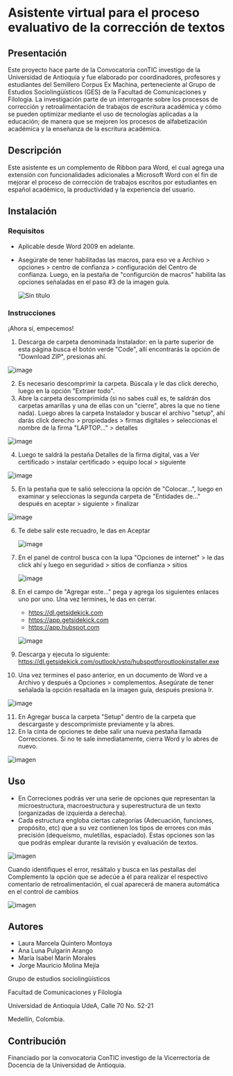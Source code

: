 # Asistente virtual para el proceso evaluativo de la corrección de textos

## Presentación
 Este proyecto hace parte de la Convocatoria conTIC investigo de la Universidad de Antioquia y fue elaborado por coordinadores, profesores y estudiantes del Semillero Corpus Ex Machina, perteneciente al Grupo de Estudios Sociolingüísticos (GES) de la Facultad de Comunicaciones y Filología. La investigación parte de un interrogante sobre los procesos de corrección y retroalimentación de trabajos de escritura académica y cómo se pueden optimizar mediante el uso de tecnologías aplicadas a la educación; de manera que se mejoren los procesos de alfabetización académica y la enseñanza de la escritura académica. 
 
## Descripción
Este asistente es un complemento de Ribbon para Word, el cual agrega una extensión con funcionalidades adicionales a Microsoft Word con el fin de mejorar el proceso de corrección de trabajos escritos por estudiantes en español académico, la productividad y la experiencia del usuario. 

## Instalación
### Requisitos 
 - Aplicable desde Word 2009 en adelante.
 - Asegúrate de tener habilitadas las macros, para eso ve a Archivo > opciones > centro de confianza > configuración del Centro de confianza. Luego, en la pestaña de "configurción de macros" habilita las opciones señaladas en el paso #3 de la imagen guía.
   
   ![Sin título](https://github.com/AnaLunaa/AsistenteVirtual/assets/142351584/9197bfdc-24a4-4d70-acf9-4026a10df5c2)

   
### Instrucciones
 ¡Ahora sí, empecemos!
 1. Descarga de carpeta denominada Instalador: en la parte superior de esta página busca el botón verde "Code", allí encontrarás la opción de "Download ZIP", presionas ahí.
 
 ![image](https://github.com/AnaLunaa/AsistenteVirtual/assets/142351584/31a53b3a-0f66-4af6-8f6d-3d9f1d624513)
 
 2. Es necesario descomprimir la carpeta. Búscala y le das click derecho, luego en la opción "Extraer todo".
 3. Abre la carpeta descomprimida (si no sabes cuál es, te saldrán dos carpetas amarillas y una de ellas con un "cierre", abres la que no tiene nada). Luego abres la carpeta Instalador y buscar el archivo "setup", ahí darás click derecho > propiedades > firmas digitales > seleccionas el nombre de la firma "LAPTOP..."  > detalles
    
  ![image](https://github.com/AnaLunaa/AsistenteVirtual/assets/142351584/8c1ce8c3-0d4d-4f2b-b83a-d8e216727ae1)

 4. Luego te saldrá la pestaña Detalles de la firma digital, vas a Ver certificado > instalar certificado > equipo local > siguiente

  ![image](https://github.com/AnaLunaa/AsistenteVirtual/assets/142351584/195e482f-32d4-4e2e-a853-3a2032b8207f)

 5.  En la pestaña que te salió selecciona la opción de "Colocar...", luego en examinar y seleccionas la segunda carpeta de "Entidades de..." después en aceptar > siguiente > finalizar

   ![image](https://github.com/AnaLunaa/AsistenteVirtual/assets/142351584/0cb1bfc7-e33f-47fd-8f41-17f6f7e0e71d)


 6. Te debe salir este recuadro, le das en Aceptar

    ![image](https://github.com/AnaLunaa/AsistenteVirtual/assets/142351584/e32cb26c-b3ce-4d07-b116-7b295cd3ab78)

 7. En el panel de control busca con la lupa "Opciones de internet" > le das click ahí y luego en seguridad > sitios de confianza > sitios

     ![image](https://github.com/AnaLunaa/AsistenteVirtual/assets/142351584/71c78519-0525-411a-aa2a-f94c6632231d)

 8. En el campo de "Agregar este..." pega y agrega los siguientes enlaces uno por uno. Una vez termines, le das en cerrar. 
    -  https://dl.getsidekick.com
    -  https://app.getsidekick.com
    -  https://app.hubspot.com

    ![image](https://github.com/AnaLunaa/AsistenteVirtual/assets/142351584/d0024f9b-235c-4220-8419-7f0e99cf382d)

  9. Descarga y ejecuta lo siguiente: https://dl.getsidekick.com/outlook/vsto/hubspotforoutlookinstaller.exe 

  10.  Una vez termines el paso anterior, en un documento de Word ve a Archivo y después a Opciones > complementos. Asegúrate de tener señalada la opción resaltada en la imagen guía, después presiona Ir.
   
  ![image](https://github.com/AnaLunaa/AsistenteVirtual/assets/142351584/bedc4893-7d62-4d10-88c9-ea12d95b06df)

  11. En Agregar busca la carpeta "Setup" dentro de la carpeta que descargaste y descomprimiste previamente y la abres.
  12. En la cinta de opciones te debe salir una nueva pestaña llamada Correcciones. Si no te sale inmediatamente, cierra Word y lo abres de nuevo.

   ![imagen](https://github.com/AnaLunaa/AsistenteVirtual/assets/142351584/7cc689c9-23c3-4223-be7d-4f5e0f8bce42)

## Uso
-  En Correciones podrás ver una serie de opciones que representan la microestructura, macroestructura y superestructura de un texto (organizadas de izquierda a derecha).
-  Cada estructura engloba ciertas categorías (Adecuación, funciones, propósito, etc) que a su vez contienen los tipos de errores  con más precisión (dequeísmo, muletillas, espaciado). Estas opciones son las que podrás emplear durante la revisión y evaluación de textos. 
 

 ![imagen](https://github.com/AnaLunaa/AsistenteVirtual/assets/142351584/e63d4860-1f74-4bc8-9d71-2c84fdb281e5)

Cuando identifiques el error, resáltalo y busca en las pestallas del Complemento la opción que se adecúe a él para realizar el respectivo comentario de retroalimentación, el cual aparecerá de manera automática en el control de cambios 

![imagen](https://github.com/AnaLunaa/AsistenteVirtual/assets/142351584/69abe6c6-2c8f-4001-b00a-ba3aef7e60d0)



## Autores
-  Laura Marcela Quintero Montoya
-  Ana Luna Pulgarín Arango
-  María Isabel Marín Morales
-  Jorge Mauricio Molina Mejía


  Grupo de estudios sociolingüísticos
  
  Facultad de Comunicaciones y Filología  
  
  Universidad de Antioquia UdeA, Calle 70 No. 52-21
  
  Medellín, Colombia. 


## Contribución

   Financiado por la convocatoria ConTIC investigo de la Vicerrectoría de Docencia de la Universidad de Antioquia.



